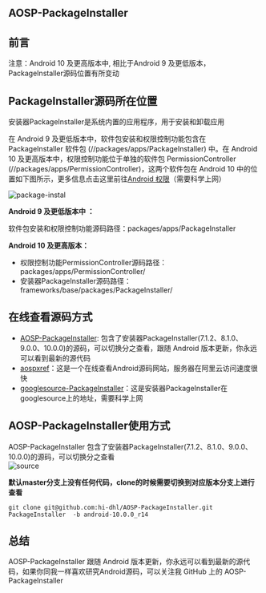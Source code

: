 ## AOSP-PackageInstaller

## 前言

注意：Android 10 及更高版本中, 相比于Android 9 及更低版本，PackageInstaller源码位置有所变动

## PackageInstaller源码所在位置

安装器PackageInstaller是系统内置的应用程序，用于安装和卸载应用<br/>

在 Android 9 及更低版本中，软件包安装和权限控制功能包含在 PackageInstaller 软件包 (//packages/apps/PackageInstaller) 中。在 Android 10 及更高版本中，权限控制功能位于单独的软件包 PermissionController (//packages/apps/PermissionController)，这两个软件包在 Android 10 中的位置如下图所示，更多信息点击这里前往[Android 权限](https://source.android.google.cn/devices/tech/config?hl=zh-cn)（需要科学上网）<br/>

![package-instal](http://cdn.51git.cn/2020-02-29-package-install.png)

**Android 9 及更低版本中 ：**

软件包安装和权限控制功能源码路径：packages/apps/PackageInstaller

**Android 10 及更高版本：**

* 权限控制功能PermissionController源码路径：packages/apps/PermissionController/
* 安装器PackageInstaller源码路径：frameworks/base/packages/PackageInstaller/

## 在线查看源码方式

* [AOSP-PackageInstaller](https://github.com/hi-dhl/AOSP-PackageInstaller/tree/android-10.0.0_r14): 包含了安装器PackageInstaller(7.1.2、8.1.0、9.0.0、10.0.0)的源码，可以切换分之查看，跟随 Android 版本更新，你永远可以看到最新的源代码
* [aospxref](http://aospxref.com/)：这是一个在线查看Android源码网站，服务器在阿里云访问速度很快
* [googlesource-PackageInstaller](https://android.googlesource.com/platform/frameworks/base/+/refs/tags/android-10.0.0_r14/packages/PackageInstaller/)：这是安装器PackageInstaller在googlesource上的地址，需要科学上网

## AOSP-PackageInstaller使用方式

AOSP-PackageInstaller 包含了安装器PackageInstaller(7.1.2、8.1.0、9.0.0、10.0.0)的源码，可以切换分之查看<br/>
![source](http://cdn.51git.cn/2020-02-29-source.png)

**默认master分支上没有任何代码，clone的时候需要切换到对应版本分支上进行查看**

```
git clone git@github.com:hi-dhl/AOSP-PackageInstaller.git PackageInstaller  -b android-10.0.0_r14
```

## 总结

AOSP-PackageInstaller 跟随 Android 版本更新，你永远可以看到最新的源代码，如果你同我一样喜欢研究Android源码，可以关注我 GitHub 上的 AOSP-PackageInstaller

